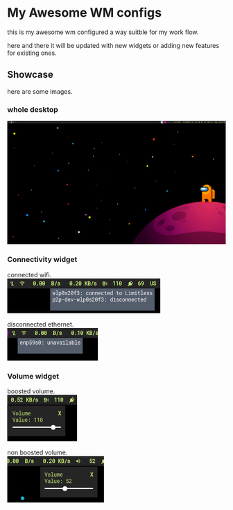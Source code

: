 # My Awesome WM configs

this is my awesome wm configured a way suitble for my work flow.

here and there it will be updated with new widgets or adding new features for existing ones.

## Showcase

here are some images.

### whole desktop

![Desktop](imgs/desktop.png)

### Connectivity widget

connected wifi.  
![Connected Wifi](imgs/connected_wifi.png)

disconnected ethernet.  
![Disconnected Ethernet](imgs/disconnected_ethernet.png)

### Volume widget

boosted volume.  
![Boosted volume](imgs/boosted_vol.png)

non boosted volume.  
![Non Boosted volume](imgs/non_boosted_vol.png)
